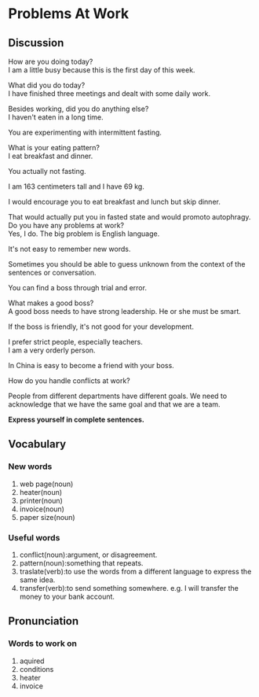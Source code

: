 # Problems At Work
## Discussion
How are you doing today?  
I am a little busy because this is the first day of this week.  

What did you do today?  
I have finished three meetings and dealt with some daily work.  

Besides working, did you do anything else?  
I haven't eaten in a long time.  

You are experimenting with intermittent fasting.  

What is your eating pattern?  
I eat breakfast and dinner.  

You actually not fasting.  

I am 163 centimeters tall and I have 69 kg.  

I would encourage you to eat breakfast and lunch but skip dinner.  

That would actually put you in fasted state and would promoto autophragy.  
Do you have any problems at work?  
Yes, I do. The big problem is English language.  

It's not easy to remember new words.  

Sometimes you should be able to guess unknown from the context of the sentences or conversation.  

You can find a boss through trial and error.  

What makes a good boss?  
A good boss needs to have strong leadership. He or she must be smart.   

If the boss is friendly, it's not good for your development.  

I prefer strict people, especially teachers.  
I am a very orderly person.  

In China is easy to become a friend with your boss.  

How do you handle conflicts at work?  

People from different departments have different goals. We need to acknowledge that we have the same goal and that we are a team.   


**Express yourself in complete sentences.**

## Vocabulary
### New words
1. web page(noun)
1. heater(noun)
1. printer(noun)
1. invoice(noun)
1. paper size(noun)

### Useful words
1. conflict(noun):argument, or disagreement.
1. pattern(noun):something that repeats.
1. traslate(verb):to use the words from a different language to express the same idea.
1. transfer(verb):to send something somewhere. e.g. I will transfer the money to your bank account.  

## Pronunciation
### Words to work on
1. aquired
1. conditions
1. heater
1. invoice
